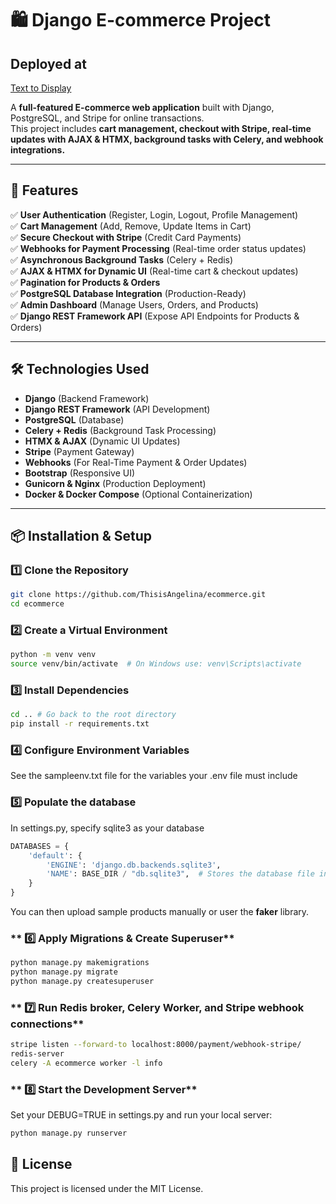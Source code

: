 # 🛍️ Django E-commerce Project
## **Deployed at**
[Text to Display](https://example.com)


A **full-featured E-commerce web application** built with Django, PostgreSQL, and Stripe for online transactions.  
This project includes **cart management, checkout with Stripe, real-time updates with AJAX & HTMX, background tasks with Celery, and webhook integrations.**

---

## **🚀 Features**
✅ **User Authentication** (Register, Login, Logout, Profile Management)  
✅ **Cart Management** (Add, Remove, Update Items in Cart)  
✅ **Secure Checkout with Stripe** (Credit Card Payments)  
✅ **Webhooks for Payment Processing** (Real-time order status updates)  
✅ **Asynchronous Background Tasks** (Celery + Redis)  
✅ **AJAX & HTMX for Dynamic UI** (Real-time cart & checkout updates)  
✅ **Pagination for Products & Orders**  
✅ **PostgreSQL Database Integration** (Production-Ready)  
✅ **Admin Dashboard** (Manage Users, Orders, and Products)  
✅ **Django REST Framework API** (Expose API Endpoints for Products & Orders)  

---

## **🛠️ Technologies Used**
- **Django** (Backend Framework)
- **Django REST Framework** (API Development)
- **PostgreSQL** (Database)
- **Celery + Redis** (Background Task Processing)
- **HTMX & AJAX** (Dynamic UI Updates)
- **Stripe** (Payment Gateway)
- **Webhooks** (For Real-Time Payment & Order Updates)
- **Bootstrap** (Responsive UI)
- **Gunicorn & Nginx** (Production Deployment)
- **Docker & Docker Compose** (Optional Containerization)

---

## **📦 Installation & Setup**
### **1️⃣ Clone the Repository**
```bash
git clone https://github.com/ThisisAngelina/ecommerce.git
cd ecommerce
```

### **2️⃣ Create a Virtual Environment**
```bash
python -m venv venv
source venv/bin/activate  # On Windows use: venv\Scripts\activate
```

### **3️⃣ Install Dependencies**
```bash
cd .. # Go back to the root directory
pip install -r requirements.txt
```
### **4️⃣ Configure Environment Variables**

See the sampleenv.txt file for the variables your .env file must include

### **5️⃣ Populate the database**

In settings.py, specify sqlite3 as your database

```python
DATABASES = {
    'default': {
        'ENGINE': 'django.db.backends.sqlite3',
        'NAME': BASE_DIR / "db.sqlite3",  # Stores the database file in the project root
    }
}
```

You can then upload sample products manually or user the **faker** library.


### ** 6️⃣ Apply Migrations & Create Superuser**
```bash
python manage.py makemigrations
python manage.py migrate
python manage.py createsuperuser
```

### ** 7️⃣ Run Redis broker, Celery Worker, and Stripe webhook connections**
```bash
stripe listen --forward-to localhost:8000/payment/webhook-stripe/
redis-server
celery -A ecommerce worker -l info
```

### ** 8️⃣ Start the Development Server**
Set your DEBUG=TRUE in settings.py and run your local server:
```bash
python manage.py runserver
```

## **📜 License**

This project is licensed under the MIT License.